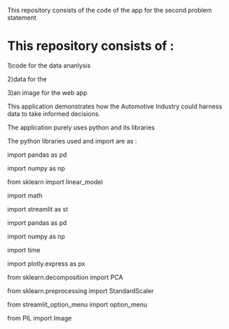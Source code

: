 This repository consists of the code of the app for the second problem statement 

# This repository consists of :

1)code for the data ananlysis 

2)data for the 

3)an image for the web app



This application demonstrates how the Automotive Industry could harness data to take informed decisions.

The application purely uses python and its libraries

The python libraries used and import are as  :

import pandas as pd 

import numpy as np

from sklearn import linear_model 

import math 

import streamlit as st

import pandas as pd

import numpy as np

import time

import plotly.express as px

from sklearn.decomposition import PCA

from sklearn.preprocessing import StandardScaler

from streamlit_option_menu import option_menu

from PIL import Image
